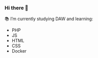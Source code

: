### Hi there 👋
<html>
  <link rel="stylesheet" href="estilos.css">


📚 I’m currently studying DAW and learning:

<ul>
  <li>PHP</li>
  <li>JS</li>
  <li>HTML</li>
  <li>CSS</li>
  <li>Docker</li>
</ul>
</html>
<!--
**dgarciagonz/dgarciagonz** is a ✨ _special_ ✨ repository because its `README.md` (this file) appears on your GitHub profile.

Here are some ideas to get you started:

- 🔭 I’m currently working on ...
- 🌱 I’m currently learning PHP,JS,Angular //~€#¬|@#@
- 👯 I’m looking to collaborate on ...
- 🤔 I’m looking for help with ...
- 💬 Ask me about ...
- 📫 How to reach me: ...
- 😄 Pronouns: ...
- ⚡ Fun fact: ...
-->
